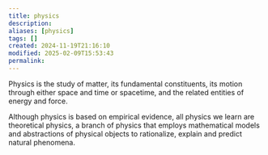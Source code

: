 ```yaml
---
title: physics
description: 
aliases: [physics]
tags: []
created: 2024-11-19T21:16:10
modified: 2025-02-09T15:53:43
permalink:
---
```


Physics is the study of matter, its fundamental constituents, its motion through either space and time or spacetime, and the related entities of energy and force.

Although physics is based on empirical evidence, all physics we learn are theoretical physics, a branch of physics that employs mathematical models and abstractions of physical objects to rationalize, explain and predict natural phenomena.
